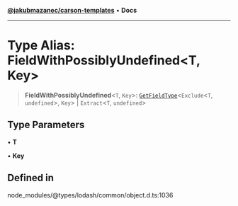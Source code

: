 [**@jakubmazanec/carson-templates**](../../../README.md) • **Docs**

---

# Type Alias: FieldWithPossiblyUndefined\<T, Key\>

> **FieldWithPossiblyUndefined**\<`T`, `Key`\>: [`GetFieldType`](GetFieldType.md)\<`Exclude`\<`T`,
> `undefined`\>, `Key`\> \| `Extract`\<`T`, `undefined`\>

## Type Parameters

• **T**

• **Key**

## Defined in

node_modules/@types/lodash/common/object.d.ts:1036
